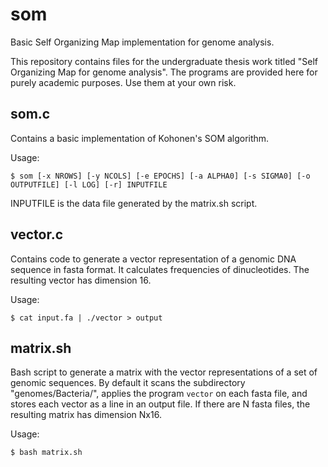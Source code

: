 # som
Basic Self Organizing Map implementation for genome analysis.

This repository contains files for the undergraduate thesis work titled "Self Organizing Map for genome analysis". The programs are provided here for purely academic purposes. Use them at your own risk. 

## som.c
Contains a basic implementation of Kohonen's SOM algorithm.

Usage:
```
$ som [-x NROWS] [-y NCOLS] [-e EPOCHS] [-a ALPHA0] [-s SIGMA0] [-o OUTPUTFILE] [-l LOG] [-r] INPUTFILE
```
INPUTFILE is the data file generated by the matrix.sh script.

## vector.c
Contains code to generate a vector representation of a genomic DNA sequence in fasta format. It calculates frequencies of dinucleotides. The resulting vector has dimension 16.

Usage:

```
$ cat input.fa | ./vector > output
```

## matrix.sh
Bash script to generate a matrix with the vector representations of a set of genomic sequences. By default it scans the subdirectory "genomes/Bacteria/", applies the program  `vector` on each fasta file, and stores each vector as a line in an output file. If there are N fasta files, the resulting matrix has dimension Nx16.

Usage:
```
$ bash matrix.sh
```


